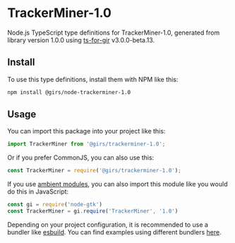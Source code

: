 
# TrackerMiner-1.0

Node.js TypeScript type definitions for TrackerMiner-1.0, generated from library version 1.0.0 using [ts-for-gir](https://github.com/gjsify/ts-for-gjs) v3.0.0-beta.13.

## Install

To use this type definitions, install them with NPM like this:
```bash
npm install @girs/node-trackerminer-1.0
```

## Usage

You can import this package into your project like this:
```ts
import TrackerMiner from '@girs/trackerminer-1.0';
```

Or if you prefer CommonJS, you can also use this:
```ts
const TrackerMiner = require('@girs/trackerminer-1.0');
```

If you use [ambient modules](https://github.com/gjsify/ts-for-gir/tree/main/packages/cli#ambient-modules), you can also import this module like you would do this in JavaScript:

```ts
const gi = require('node-gtk')
const TrackerMiner = gi.require('TrackerMiner', '1.0')
```

Depending on your project configuration, it is recommended to use a bundler like [esbuild](https://esbuild.github.io/). You can find examples using different bundlers [here](https://github.com/gjsify/ts-for-gir/tree/main/examples).